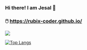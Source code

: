 ### Hi there! I am Jesal 👋
### 🖱️ https://rubix-coder.github.io/

<p align="left"> <img src="https://komarev.com/ghpvc/?username=rubix-coder&label=MyProfileViews&color=blue&style=plastic%22%20alt=%22rubix-coder" /> </p>

<!-- [![Peter's github stats](https://github-readme-stats.vercel.app/api?username=rubix-coder)](https://github.com/rubix-coder/github-readme-stats) -->

[![Top Langs](https://github-readme-stats.vercel.app/api/top-langs/?username=rubix-coder&langs_count=8)](https://github.com/rubix-coder/github-readme-stats)


<!-- ![Top Langs](https://github-readme-stats.vercel.app/api/top-langs/?username=rubix-coder&layout=compact) -->

